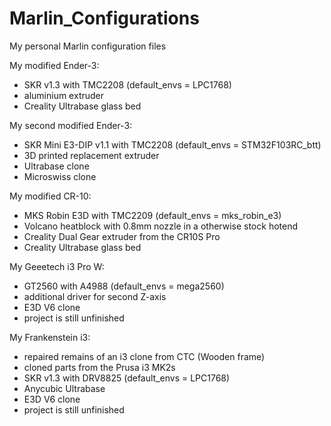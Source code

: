 # Marlin_Configurations
My personal Marlin configuration files

My modified Ender-3:
- SKR v1.3 with TMC2208 (default_envs = LPC1768)
- aluminium extruder
- Creality Ultrabase glass bed

My second modified Ender-3:
- SKR Mini E3-DIP v1.1 with TMC2208 (default_envs = STM32F103RC_btt)
- 3D printed replacement extruder
- Ultrabase clone
- Microswiss clone

My modified CR-10:
- MKS Robin E3D with TMC2209 (default_envs = mks_robin_e3)
- Volcano heatblock with 0.8mm nozzle in a otherwise stock hotend
- Creality Dual Gear extruder from the CR10S Pro
- Creality Ultrabase glass bed

My Geeetech i3 Pro W:
- GT2560 with A4988 (default_envs = mega2560)
- additional driver for second Z-axis
- E3D V6 clone
- project is still unfinished

My Frankenstein i3:
- repaired remains of an i3 clone from CTC (Wooden frame)
- cloned parts from the Prusa i3 MK2s
- SKR v1.3 with DRV8825 (default_envs = LPC1768)
- Anycubic Ultrabase
- E3D V6 clone
- project is still unfinished
